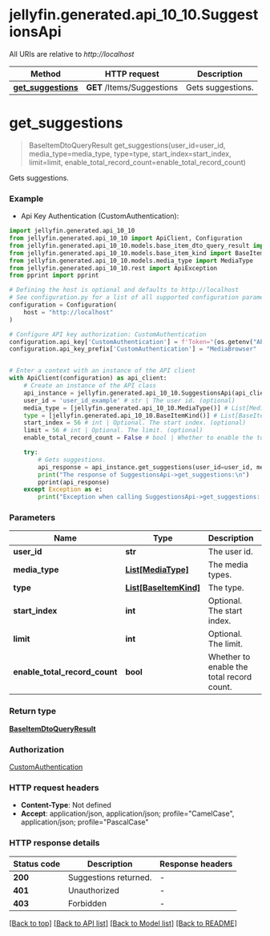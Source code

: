 # jellyfin.generated.api_10_10.SuggestionsApi

All URIs are relative to *http://localhost*

Method | HTTP request | Description
------------- | ------------- | -------------
[**get_suggestions**](SuggestionsApi.md#get_suggestions) | **GET** /Items/Suggestions | Gets suggestions.


# **get_suggestions**
> BaseItemDtoQueryResult get_suggestions(user_id=user_id, media_type=media_type, type=type, start_index=start_index, limit=limit, enable_total_record_count=enable_total_record_count)

Gets suggestions.

### Example

* Api Key Authentication (CustomAuthentication):

```python
import jellyfin.generated.api_10_10
from jellyfin.generated.api_10_10 import ApiClient, Configuration
from jellyfin.generated.api_10_10.models.base_item_dto_query_result import BaseItemDtoQueryResult
from jellyfin.generated.api_10_10.models.base_item_kind import BaseItemKind
from jellyfin.generated.api_10_10.models.media_type import MediaType
from jellyfin.generated.api_10_10.rest import ApiException
from pprint import pprint

# Defining the host is optional and defaults to http://localhost
# See configuration.py for a list of all supported configuration parameters.
configuration = Configuration(
    host = "http://localhost"
)

# Configure API key authorization: CustomAuthentication
configuration.api_key['CustomAuthentication'] = f'Token="{os.getenv("API_KEY")}"'
configuration.api_key_prefix['CustomAuthentication'] = "MediaBrowser"


# Enter a context with an instance of the API client
with ApiClient(configuration) as api_client:
    # Create an instance of the API class
    api_instance = jellyfin.generated.api_10_10.SuggestionsApi(api_client)
    user_id = 'user_id_example' # str | The user id. (optional)
    media_type = [jellyfin.generated.api_10_10.MediaType()] # List[MediaType] | The media types. (optional)
    type = [jellyfin.generated.api_10_10.BaseItemKind()] # List[BaseItemKind] | The type. (optional)
    start_index = 56 # int | Optional. The start index. (optional)
    limit = 56 # int | Optional. The limit. (optional)
    enable_total_record_count = False # bool | Whether to enable the total record count. (optional) (default to False)

    try:
        # Gets suggestions.
        api_response = api_instance.get_suggestions(user_id=user_id, media_type=media_type, type=type, start_index=start_index, limit=limit, enable_total_record_count=enable_total_record_count)
        print("The response of SuggestionsApi->get_suggestions:\n")
        pprint(api_response)
    except Exception as e:
        print("Exception when calling SuggestionsApi->get_suggestions: %s\n" % e)
```



### Parameters


Name | Type | Description  | Notes
------------- | ------------- | ------------- | -------------
 **user_id** | **str**| The user id. | [optional] 
 **media_type** | [**List[MediaType]**](MediaType.md)| The media types. | [optional] 
 **type** | [**List[BaseItemKind]**](BaseItemKind.md)| The type. | [optional] 
 **start_index** | **int**| Optional. The start index. | [optional] 
 **limit** | **int**| Optional. The limit. | [optional] 
 **enable_total_record_count** | **bool**| Whether to enable the total record count. | [optional] [default to False]

### Return type

[**BaseItemDtoQueryResult**](BaseItemDtoQueryResult.md)

### Authorization

[CustomAuthentication](../README.md#CustomAuthentication)

### HTTP request headers

 - **Content-Type**: Not defined
 - **Accept**: application/json, application/json; profile="CamelCase", application/json; profile="PascalCase"

### HTTP response details

| Status code | Description | Response headers |
|-------------|-------------|------------------|
**200** | Suggestions returned. |  -  |
**401** | Unauthorized |  -  |
**403** | Forbidden |  -  |

[[Back to top]](#) [[Back to API list]](../README.md#documentation-for-api-endpoints) [[Back to Model list]](../README.md#documentation-for-models) [[Back to README]](../README.md)

